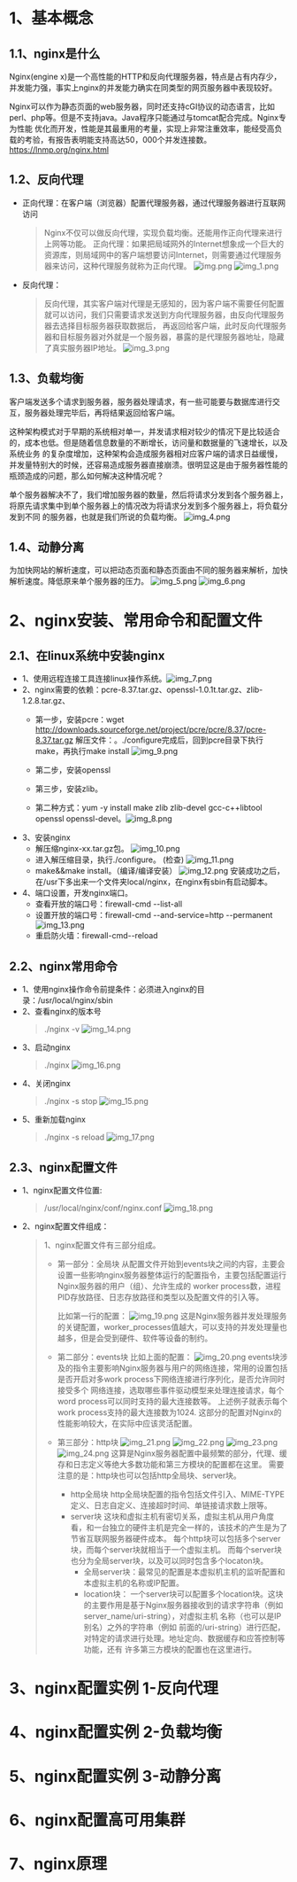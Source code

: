 
# 1、基本概念

## 1.1、nginx是什么
Nginx(engine x)是一个高性能的HTTP和反向代理服务器，特点是占有内存少，并发能力强，事实上nginx的并发能力确实在同类型的网页服务器中表现较好。

Nginx可以作为静态页面的web服务器，同时还支持cGI协议的动态语言，比如perl、php等。但是不支持java。Java程序只能通过与tomcat配合完成。Nginx专为性能
优化而开发，性能是其最重用的考量，实现上非常注重效率，能经受高负载的考验，有报告表明能支持高达50，000个并发连接数。
https://lnmp.org/nginx.html

## 1.2、反向代理
* 正向代理：在客户端（浏览器）配置代理服务器，通过代理服务器进行互联网访问
  > Nginx不仅可以做反向代理，实现负载均衡。还能用作正向代理来进行上网等功能。
  > 正向代理：如果把局域网外的Internet想象成一个巨大的资源库，则局域网中的客户端想要访问Internet，则需要通过代理服务器来访问，这种代理服务就称为正向代理。
  > ![img.png](img.png)
  > ![img_1.png](img_1.png)
* 反向代理：
  > 反向代理，其实客户端对代理是无感知的，因为客户端不需要任何配置就可以访问，我们只需要请求发送到方向代理服务器，由反向代理服务器去选择目标服务器获取数据后，
  > 再返回给客户端，此时反向代理服务器和目标服务器对外就是一个服务器，暴露的是代理服务器地址，隐藏了真实服务器IP地址。
  > ![img_3.png](img_3.png)

## 1.3、负载均衡
客户端发送多个请求到服务器，服务器处理请求，有一些可能要与数据库进行交互，服务器处理完毕后，再将结果返回给客户端。

这种架构模式对于早期的系统相对单一，并发请求相对较少的情况下是比较适合的，成本也低。但是随着信息数量的不断增长，访问量和数据量的飞速增长，以及系统业务
的复杂度增加，这种架构会造成服务器相对应客户端的请求日益缓慢，并发量特别大的时候，还容易造成服务器直接崩溃。很明显这是由于服务器性能的瓶颈造成的问题，那么如何解决这种情况呢？
 
单个服务器解决不了，我们增加服务器的数量，然后将请求分发到各个服务器上，将原先请求集中到单个服务器上的情况改为将请求分发到多个服务器上，将负载分发到不同
的服务器，也就是我们所说的负载均衡。
![img_4.png](img_4.png)

## 1.4、动静分离
为加快网站的解析速度，可以把动态页面和静态页面由不同的服务器来解析，加快解析速度。降低原来单个服务器的压力。
![img_5.png](img_5.png)
![img_6.png](img_6.png)

# 2、nginx安装、常用命令和配置文件

## 2.1、在linux系统中安装nginx
* 1、使用远程连接工具连接linux操作系统。![img_7.png](img_7.png)
* 2、nginx需要的依赖：pcre-8.37.tar.gz、openssl-1.0.1t.tar.gz、zlib-1.2.8.tar.gz、
  * 第一步，安装pcre：wget http://downloads.sourceforge.net/project/pcre/pcre/8.37/pcre-8.37.tar.gz
    解压文件：。./configure完成后，回到pcre目录下执行make，再执行make install
    ![img_9.png](img_9.png)
  * 第二步，安装openssl
  * 第三步，安装zlib。
  
  * 第二种方式：yum -y install make zlib zlib-devel gcc-c++libtool openssl openssl-devel。![img_8.png](img_8.png)
* 3、安装nginx
  * 解压缩nginx-xx.tar.gz包。
    ![img_10.png](img_10.png)
  * 进入解压缩目录，执行./configure。 (检查)
    ![img_11.png](img_11.png)
  * make&&make install。（编译/编译安装）
    ![img_12.png](img_12.png)
  安装成功之后，在/usr下多出来一个文件夹local/nginx，在nginx有sbin有启动脚本。
* 4、端口设置，开发nginx端口。
  * 查看开放的端口号：firewall-cmd --list-all
  * 设置开放的端口号：firewall-cmd --and-service=http --permanent    
    ![img_13.png](img_13.png)
  * 重启防火墙：firewall-cmd--reload


## 2.2、nginx常用命令
* 1、使用nginx操作命令前提条件：必须进入nginx的目录：/usr/local/nginx/sbin
* 2、查看nginx的版本号
  > ./nginx -v
  > ![img_14.png](img_14.png)
* 3、启动nginx
  > ./nginx
  > ![img_16.png](img_16.png)
* 4、关闭nginx
  > ./nginx -s stop
  > ![img_15.png](img_15.png)  
* 5、重新加载nginx
  > ./nginx -s reload
  > ![img_17.png](img_17.png)

## 2.3、nginx配置文件
* 1、nginx配置文件位置:
  > /usr/local/nginx/conf/nginx.conf
  > ![img_18.png](img_18.png)
* 2、nginx配置文件组成：
  > 1、nginx配置文件有三部分组成。
  > * 第一部分：全局块
  >   从配置文件开始到events块之间的内容，主要会设置一些影响nginx服务器整体运行的配置指令，主要包括配置运行Nginx服务器的用户（组）、允许生成的
  >   worker process数，进程PID存放路径、日志存放路径和类型以及配置文件的引入等。
  >   
  >   比如第一行的配置：
  >   ![img_19.png](img_19.png)
  >   这是Nginx服务器并发处理服务的关键配置，worker_processes值越大，可以支持的并发处理量也越多，但是会受到硬件、软件等设备的制约。
  > * 第二部分：events块
  >   比如上面的配置：
  >   ![img_20.png](img_20.png)
  >   events块涉及的指令主要影响Nginx服务器与用户的网络连接，常用的设置包括是否开启对多work process下网络连接进行序列化，是否允许同时接受多个
  >   网络连接，选取哪些事件驱动模型来处理连接请求，每个word process可以同时支持的最大连接数等。
  >   上述例子就表示每个work process支持的最大连接数为1024.
  >   这部分的配置对Nginx的性能影响较大，在实际中应该灵活配置。
  > 
  > * 第三部分：http块
  >   ![img_21.png](img_21.png)
  >   ![img_22.png](img_22.png)
  >   ![img_23.png](img_23.png)
  >   ![img_24.png](img_24.png)
  >   这算是Nginx服务器配置中最频繁的部分，代理、缓存和日志定义等绝大多数功能和第三方模块的配置都在这里。
  >   需要注意的是：http块也可以包括http全局块、server块。
  >   * http全局块
  >     http全局块配置的指令包括文件引入、MIME-TYPE定义、日志自定义、连接超时时间、单链接请求数上限等。 
  >   * server块
  >     这块和虚拟主机有密切关系，虚拟主机从用户角度看，和一台独立的硬件主机是完全一样的，该技术的产生是为了节省互联网服务器硬件成本。
  >     每个http块可以包括多个server块，而每个server块就相当于一个虚拟主机。
  >     而每个server块也分为全局server块，以及可以同时包含多个locaton块。
  >     * 全局server块：最常见的配置是本虚拟机主机的监听配置和本虚拟主机的名称或IP配置。
  >     * location块：
  >       一个server块可以配置多个location块。这块的主要作用是基于Nginx服务器接收到的请求字符串（例如server_name/uri-string），对虚拟主机
  >       名称（也可以是IP别名）之外的字符串（例如 前面的/uri-string）进行匹配，对特定的请求进行处理。地址定向、数据缓存和应答控制等功能，还有
  >       许多第三方模块的配置也在这里进行。

# 3、nginx配置实例 1-反向代理

# 4、nginx配置实例 2-负载均衡

# 5、nginx配置实例 3-动静分离


# 6、nginx配置高可用集群


# 7、nginx原理































